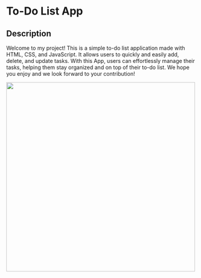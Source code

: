 # To-Do List App
## Description
Welcome to my project! This is a simple to-do list application made with HTML, CSS, and JavaScript. It allows users to quickly and easily add, delete, and update tasks. With this App, users can effortlessly manage their tasks, helping them stay organized and on top of their to-do list. We hope you enjoy and we look forward to your contribution!




<img src="https://github.com/naomit9/todoList-project/assets/144495516/7eb8ba32-05e4-42eb-85e0-60cd6eb883ab" width=500>






